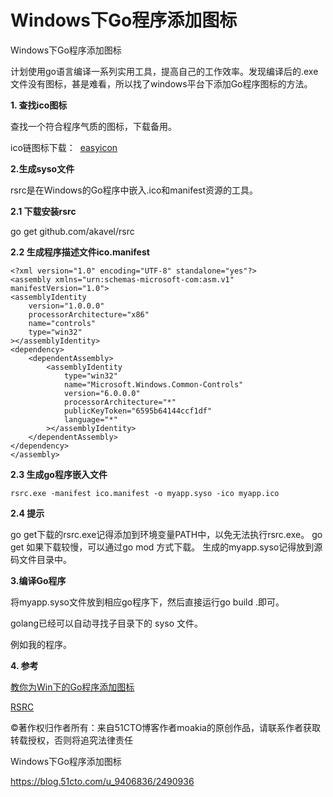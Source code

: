 # Windows下Go程序添加图标

Windows下Go程序添加图标

​计划使用go语言编译一系列实用工具，提高自己的工作效率。发现编译后的.exe文件没有图标，甚是难看，所以找了windows平台下添加Go程序图标的方法。

**1. 查找ico图标**

查找一个符合程序气质的图标，下载备用。

ico链图标下载：  [easyicon](https://www.easyicon.net/)

**2.生成syso文件**

rsrc是在Windows的Go程序中嵌入.ico和manifest资源的工具。

**2.1 下载安装rsrc**

go get github.com/akavel/rsrc

**2.2 生成程序描述文件ico.manifest**

```
<?xml version="1.0" encoding="UTF-8" standalone="yes"?>
<assembly xmlns="urn:schemas-microsoft-com:asm.v1" manifestVersion="1.0">
<assemblyIdentity
    version="1.0.0.0"
    processorArchitecture="x86"
    name="controls"
    type="win32"
></assemblyIdentity>
<dependency>
    <dependentAssembly>
        <assemblyIdentity
            type="win32"
            name="Microsoft.Windows.Common-Controls"
            version="6.0.0.0"
            processorArchitecture="*"
            publicKeyToken="6595b64144ccf1df"
            language="*"
        ></assemblyIdentity>
    </dependentAssembly>
</dependency>
</assembly>
```

**2.3 生成go程序嵌入文件**

    rsrc.exe -manifest ico.manifest -o myapp.syso -ico myapp.ico

**2.4 提示**

go get下载的rsrc.exe记得添加到环境变量PATH中，以免无法执行rsrc.exe。
go get 如果下载较慢，可以通过go mod 方式下载。
生成的myapp.syso记得放到源码文件目录中。

**3.编译Go程序**

​将myapp.syso文件放到相应go程序下，然后直接运行go build .即可。

golang已经可以自动寻找子目录下的 syso 文件。

例如我的程序。

**4. 参考**

[教你为Win下的Go程序添加图标](https://studygolang.com/articles/7980)

[RSRC](https://github.com/akavel/rsrc)

©著作权归作者所有：来自51CTO博客作者moakia的原创作品，请联系作者获取转载授权，否则将追究法律责任

Windows下Go程序添加图标

https://blog.51cto.com/u_9406836/2490936
